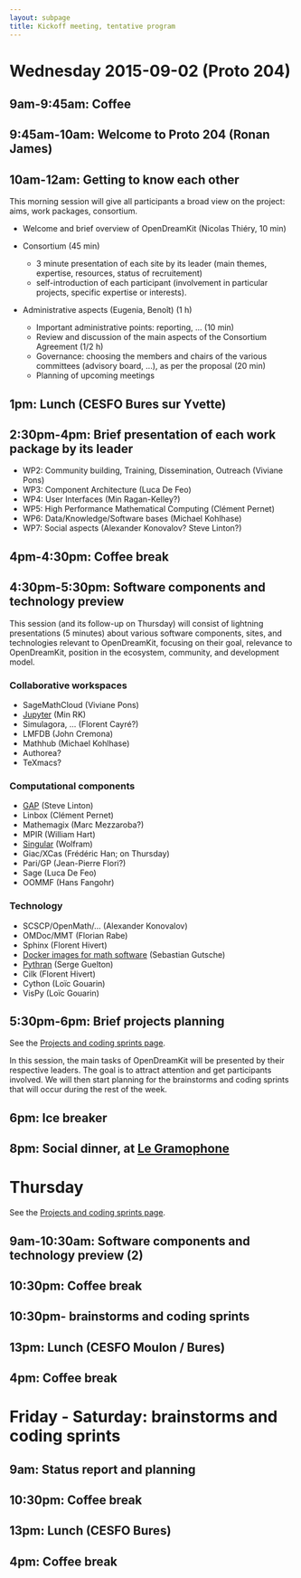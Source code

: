 ```yaml
---
layout: subpage
title: Kickoff meeting, tentative program
---
```


# Wednesday 2015-09-02 (Proto 204)

## 9am-9:45am: Coffee

## 9:45am-10am: Welcome to Proto 204 (Ronan James)

## 10am-12am: Getting to know each other

This morning session will give all participants a broad view
on the project: aims, work packages, consortium.

- Welcome and brief overview of OpenDreamKit (Nicolas Thiéry, 10 min)

- Consortium (45 min)
  - 3 minute presentation of each site by its leader
    (main themes, expertise, resources, status of recruitement)
  - self-introduction of each participant (involvement in
    particular projects, specific expertise or interests).

- Administrative aspects (Eugenia, Benoît) (1 h)
  - Important administrative points: reporting, ... (10 min)
  - Review and discussion of the main aspects of the Consortium
    Agreement (1/2 h)
  - Governance: choosing the members and chairs of the various
    committees (advisory board, ...), as per the proposal (20 min)
  - Planning of upcoming meetings

## 1pm: Lunch (CESFO Bures sur Yvette)

## 2:30pm-4pm: Brief presentation of each work package by its leader

  - WP2: Community building, Training, Dissemination, Outreach (Viviane Pons)
  - WP3: Component Architecture (Luca De Feo)
  - WP4: User Interfaces (Min Ragan-Kelley?)
  - WP5: High Performance Mathematical Computing (Clément Pernet)
  - WP6: Data/Knowledge/Software bases (Michael Kohlhase)
  - WP7: Social aspects (Alexander Konovalov? Steve Linton?)

## 4pm-4:30pm: Coffee break

## 4:30pm-5:30pm: Software components and technology preview

This session (and its follow-up on Thursday) will consist of lightning
presentations (5 minutes) about various software components, sites,
and technologies relevant to OpenDreamKit, focusing on their goal,
relevance to OpenDreamKit, position in the ecosystem, community, and
development model.

### Collaborative workspaces

- SageMathCloud (Viviane Pons)
- [Jupyter](Software/Jupyter.pdf) (Min RK)
- Simulagora, ... (Florent Cayré?)
- LMFDB (John Cremona)
- Mathhub (Michael Kohlhase)
- Authorea?
- TeXmacs?

### Computational components

- [GAP](Software/GAP.pdf) (Steve Linton)
- Linbox (Clément Pernet)
- Mathemagix (Marc Mezzaroba?)
- MPIR (William Hart)
- [Singular](Software/Singular.pdf) (Wolfram)
- Giac/XCas (Frédéric Han; on Thursday)
- Pari/GP (Jean-Pierre Flori?)
- Sage (Luca De Feo)
- OOMMF (Hans Fangohr)

### Technology

- SCSCP/OpenMath/... (Alexander Konovalov)
- OMDoc/MMT (Florian Rabe)
- Sphinx (Florent Hivert)
- [Docker images for math software](Software/Docker.pdf) (Sebastian Gutsche)
- [Pythran](Software/Pythran.pdf) (Serge Guelton)
- Cilk (Florent Hivert)
- Cython (Loïc Gouarin)
- VisPy (Loïc Gouarin)

## 5:30pm-6pm: Brief projects planning

See the [Projects and coding sprints page](/meetings/2015-09-02-Kickoff/projects).

In this session, the main tasks of OpenDreamKit will be presented by
their respective leaders. The goal is to attract attention and get
participants involved. We will then start planning for the brainstorms
and coding sprints that will occur during the rest of the week.

## 6pm: Ice breaker

## 8pm: Social dinner, at [Le Gramophone](http://www.legramophone.net/)

# Thursday

See the [Projects and coding sprints page](/meetings/2015-09-02-Kickoff/projects).

## 9am-10:30am: Software components and technology preview (2)

## 10:30pm: Coffee break

## 10:30pm- brainstorms and coding sprints

## 13pm: Lunch (CESFO Moulon / Bures)

## 4pm: Coffee break

# Friday - Saturday: brainstorms and coding sprints

## 9am: Status report and planning

## 10:30pm: Coffee break

## 13pm: Lunch (CESFO Bures)

## 4pm: Coffee break
